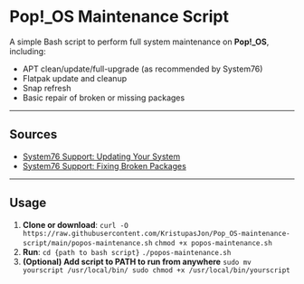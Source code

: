 # Pop!_OS Maintenance Script

A simple Bash script to perform full system maintenance on **Pop!_OS**, including:

- APT clean/update/full-upgrade (as recommended by System76)
- Flatpak update and cleanup
- Snap refresh
- Basic repair of broken or missing packages

---

## Sources

- [System76 Support: Updating Your System](https://support.system76.com/articles/package-manager/)
- [System76 Support: Fixing Broken Packages](https://support.system76.com/articles/fix-broken-packages/)

---
## Usage

1. **Clone or download**:
`curl -O https://raw.githubusercontent.com/KristupasJon/Pop_OS-maintenance-script/main/popos-maintenance.sh`
`chmod +x popos-maintenance.sh`
2. **Run**:
`cd {path to bash script}`
`./popos-maintenance.sh`
3. **(Optional) Add script to PATH to run from anywhere**
`sudo mv yourscript /usr/local/bin/
sudo chmod +x /usr/local/bin/yourscript`

